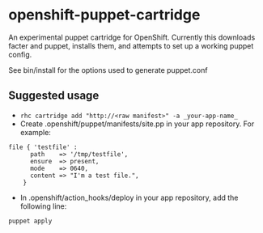 openshift-puppet-cartridge
==========================

An experimental puppet cartridge for OpenShift.  Currently this
downloads facter and puppet, installs them, and attempts to set up
a working puppet config.

See bin/install for the options used to generate puppet.conf

Suggested usage
-------------

* `rhc cartridge add "http://<raw manifest>" -a _your-app-name_`
* Create .openshift/puppet/manifests/site.pp in your app repository.  For example:

```
file { 'testfile' :
      path    => '/tmp/testfile',
      ensure  => present,
      mode    => 0640,
      content => "I'm a test file.",
    }
```

* In .openshift/action_hooks/deploy in your app repository, add the following line:

```
puppet apply
```

